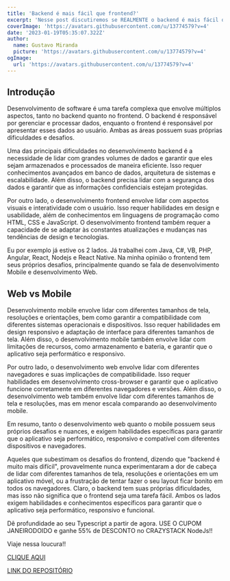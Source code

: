 ```yaml
---
title: 'Backend é mais fácil que frontend?'
excerpt: 'Nesse post discutiremos se REALMENTE o backend é mais fácil que o front.'
coverImage: 'https://avatars.githubusercontent.com/u/13774579?v=4'
date: '2023-01-19T05:35:07.322Z'
author:
  name: Gustavo Miranda
  picture: 'https://avatars.githubusercontent.com/u/13774579?v=4'
ogImage:
  url: 'https://avatars.githubusercontent.com/u/13774579?v=4'
---
```

## Introdução
Desenvolvimento de software é uma tarefa complexa que envolve múltiplos aspectos, tanto no backend quanto no frontend. O backend é responsável por gerenciar e processar dados, enquanto o frontend é responsável por apresentar esses dados ao usuário. Ambas as áreas possuem suas próprias dificuldades e desafios.

Uma das principais dificuldades no desenvolvimento backend é a necessidade de lidar com grandes volumes de dados e garantir que eles sejam armazenados e processados de maneira eficiente. Isso requer conhecimentos avançados em banco de dados, arquitetura de sistemas e escalabilidade. Além disso, o backend precisa lidar com a segurança dos dados e garantir que as informações confidenciais estejam protegidas.

Por outro lado, o desenvolvimento frontend envolve lidar com aspectos visuais e interatividade com o usuário. Isso requer habilidades em design e usabilidade, além de conhecimentos em linguagens de programação como HTML, CSS e JavaScript. O desenvolvimento frontend também requer a capacidade de se adaptar às constantes atualizações e mudanças nas tendências de design e tecnologias. 

Eu por exemplo já estive os 2 lados. Já trabalhei com Java, C#, VB, PHP, Angular, React, Nodejs e React Native. Na minha opinião o frontend tem seus próprios desafios, principalmente quando se fala de desenvolvimento Mobile e desenvolvimento Web.

## Web vs Mobile
Desenvolvimento mobile envolve lidar com diferentes tamanhos de tela, resoluções e orientações, bem como garantir a compatibilidade com diferentes sistemas operacionais e dispositivos. Isso requer habilidades em design responsivo e adaptação de interface para diferentes tamanhos de tela. Além disso, o desenvolvimento mobile também envolve lidar com limitações de recursos, como armazenamento e bateria, e garantir que o aplicativo seja performático e responsivo.

Por outro lado, o desenvolvimento web envolve lidar com diferentes navegadores e suas implicações de compatibilidade. Isso requer habilidades em desenvolvimento cross-browser e garantir que o aplicativo funcione corretamente em diferentes navegadores e versões. Além disso, o desenvolvimento web também envolve lidar com diferentes tamanhos de tela e resoluções, mas em menor escala comparando ao desenvolvimento mobile.

Em resumo, tanto o desenvolvimento web quanto o mobile possuem seus próprios desafios e nuances, e exigem habilidades específicas para garantir que o aplicativo seja performático, responsivo e compatível com diferentes dispositivos e navegadores.

Aqueles que subestimam os desafios do frontend, dizendo que "backend é muito mais difícil", provavelmente nunca experimentaram a dor de cabeça de lidar com diferentes tamanhos de tela, resoluções e orientações em um aplicativo móvel, ou a frustração de tentar fazer o seu layout ficar bonito em todos os navegadores. Claro, o backend tem suas próprias dificuldades, mas isso não significa que o frontend seja uma tarefa fácil. Ambos os lados exigem habilidades e conhecimentos específicos para garantir que o aplicativo seja performático, responsivo e funcional.

Dê profundidade ao seu Typescript a partir de agora. USE O CUPOM JANEIRODOIDO e ganhe 55% de DESCONTO no CRAZYSTACK NodeJs!!

Viaje nessa loucura!! 


[CLIQUE AQUI](https://crazystack.com.br)


[LINK DO REPOSITÓRIO](https://github.com/gumiranda/CrazyStackNodeJs)